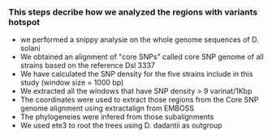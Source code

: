 ### This steps decribe how we analyzed the regions with variants hotspot
- we performed a snippy analysie on the whole genome sequences of D. solani
- We obtained  an alignment of "core SNPs" called core SNP genome of all strains based on the reference Dsl 3337
- We have calculated the SNP density for the five strains include in this study (window size = 1000 bp)
- We extracted all the windows that have SNP density > 9 varinat/1Kbp
- The coordinates were used to extract those regions from the Core SNP genome alignment using extractalign from EMBOSS
- The phylogeneies were infered from those subalignments
- We used ete3 to root the trees using D. dadantii as outgroup 
